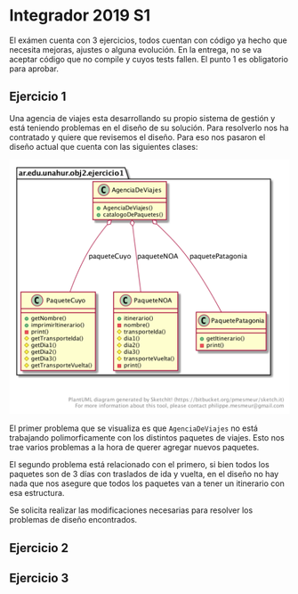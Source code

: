 # Integrador 2019 S1

El exámen cuenta con 3 ejercicios, todos cuentan con código ya hecho que necesita mejoras, ajustes o alguna evolución.
En la entrega, no se va aceptar código que no compile y cuyos tests fallen.
El punto 1 es obligatorio para aprobar.

## Ejercicio 1

Una agencia de viajes esta desarrollando su propio sistema de gestión y está teniendo problemas en el diseño de su solución. Para resolverlo nos ha contratado y quiere que revisemos el diseño. Para eso nos pasaron el diseño actual que cuenta con las siguientes clases:

![](/ejercicio1.png)

El primer problema que se visualiza es que `AgenciaDeViajes` no está trabajando polimorficamente con los distintos paquetes de viajes. Esto nos trae varios problemas a la hora de querer agregar nuevos paquetes.

El segundo problema está relacionado con el primero, si bien todos los paquetes son de 3 días con traslados de ida y vuelta, en el diseño no hay nada que nos asegure que todos los paquetes van a tener un itinerario con esa estructura.

Se solicita realizar las modificaciones necesarias para resolver los problemas de diseño encontrados.

## Ejercicio 2

## Ejercicio 3


